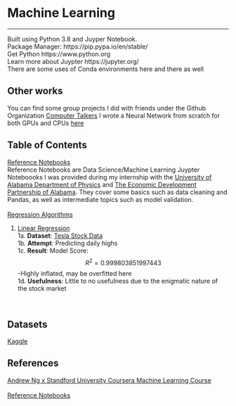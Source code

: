 
# Machine Learning
<hr>
Built using Python 3.8 and Juyper Notebook.
<br>
Package Manager: https://pip.pypa.io/en/stable/ 
<br>
Get Python https://www.python.org
<br>
Learn more about Juypter https://jupyter.org/
<br>
There are some uses of Conda environments here and there as well
<br>

## Other works
You can find some group projects I did with friends under the Github Organization [Computer Talkers](https://github.com/Computer-Talkers)
I wrote a Neural Network from scratch for both GPUs and CPUs [here](https://github.com/Michaelgathara/GPU)
## Table of Contents

[Reference Notebooks](https://github.com/Michaelgathara/machine-learning/tree/main/reference-notebooks)
<br>
Reference Notebooks are Data Science/Machine Learning Juypter Noteboooks I was provided during my internship with the [University of Alabama Department of Physics](https://www.uab.edu/cas/physics/) and [The Economic Development Partnership of Alabama](https://edpa.org/). They cover some basics such as data cleaning and Pandas, as well as intermediate topics such as model validation.  
<br>
[Regression Algorithms](https://github.com/Michaelgathara/simple-ml/tree/main/regression)
<br>
1. [Linear Regression](https://github.com/Michaelgathara/simple-ml/blob/main/regression/linear_regression.ipynb)
	<br>
	1a.  **Dataset**: [Tesla Stock Data](https://www.kaggle.com/datasets/timoboz/tesla-stock-data-from-2010-to-2020?resource=download)
	<br>
	1b. **Attempt**: Predicting daily highs 
	<br>
	1c. **Result**: Model Score: $$R^2 = 0.999803851997443$$ -Highly inflated, may be overfitted here
	<br>
	1d. **Usefulness**: Little to no usefulness due to the enigmatic nature of the stock market
<br>

## Datasets
[Kaggle](https://www.kaggle.com/)

## References
[Andrew Ng x Standford University Coursera Machine Learning Course](https://www.coursera.org/learn/machine-learning)
<br>
<br>
[Reference Notebooks](https://github.com/Michaelgathara/machine-learning/tree/main/reference-notebooks)
